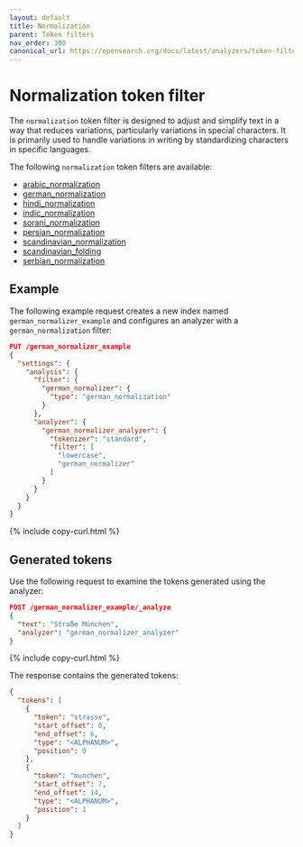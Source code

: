 ```yaml
---
layout: default
title: Normalization
parent: Token filters
nav_order: 300
canonical_url: https://opensearch.org/docs/latest/analyzers/token-filters/normalization/
---
```


# Normalization token filter

The `normalization` token filter is designed to adjust and simplify text in a way that reduces variations, particularly variations in special characters. It is primarily used to handle variations in writing by standardizing characters in specific languages.

The following `normalization` token filters are available:

- [arabic_normalization](https://lucene.apache.org/core/8_7_0/analyzers-common/org/apache/lucene/analysis/ar/ArabicNormalizer.html)
- [german_normalization](https://lucene.apache.org/core/8_7_0/analyzers-common/org/apache/lucene/analysis/de/GermanNormalizationFilter.html)
- [hindi_normalization](https://lucene.apache.org/core/8_7_0/analyzers-common/org/apache/lucene/analysis/hi/HindiNormalizer.html)
- [indic_normalization](https://lucene.apache.org/core/8_7_0/analyzers-common/org/apache/lucene/analysis/in/IndicNormalizer.html)
- [sorani_normalization](https://lucene.apache.org/core/8_7_0/analyzers-common/org/apache/lucene/analysis/ckb/SoraniNormalizer.html)
- [persian_normalization](https://lucene.apache.org/core/8_7_0/analyzers-common/org/apache/lucene/analysis/fa/PersianNormalizer.html)
- [scandinavian_normalization](https://lucene.apache.org/core/8_7_0/analyzers-common/org/apache/lucene/analysis/miscellaneous/ScandinavianNormalizationFilter.html)
- [scandinavian_folding](https://lucene.apache.org/core/8_7_0/analyzers-common/org/apache/lucene/analysis/miscellaneous/ScandinavianFoldingFilter.html)
- [serbian_normalization](https://lucene.apache.org/core/8_7_0/analyzers-common/org/apache/lucene/analysis/sr/SerbianNormalizationFilter.html)


## Example

The following example request creates a new index named `german_normalizer_example` and configures an analyzer with a `german_normalization` filter:

```json
PUT /german_normalizer_example
{
  "settings": {
    "analysis": {
      "filter": {
        "german_normalizer": {
          "type": "german_normalization"
        }
      },
      "analyzer": {
        "german_normalizer_analyzer": {
          "tokenizer": "standard",
          "filter": [
            "lowercase", 
            "german_normalizer"
          ]
        }
      }
    }
  }
}
```
{% include copy-curl.html %}

## Generated tokens

Use the following request to examine the tokens generated using the analyzer:

```json
POST /german_normalizer_example/_analyze
{
  "text": "Straße München",
  "analyzer": "german_normalizer_analyzer"
}
```
{% include copy-curl.html %}

The response contains the generated tokens:

```json
{
  "tokens": [
    {
      "token": "strasse",
      "start_offset": 0,
      "end_offset": 6,
      "type": "<ALPHANUM>",
      "position": 0
    },
    {
      "token": "munchen",
      "start_offset": 7,
      "end_offset": 14,
      "type": "<ALPHANUM>",
      "position": 1
    }
  ]
}
```
